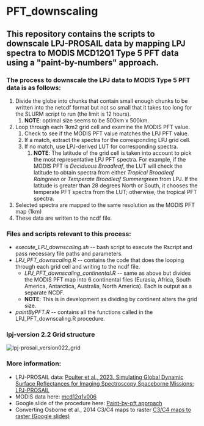 # PFT_downscaling
## This repository contains the scripts to downscale LPJ-PROSAIL data by mapping LPJ spectra to MODIS MCD12Q1 Type 5 PFT data using a "paint-by-numbers" approach.

### The process to downscale the LPJ data to MODIS Type 5 PFT data is as follows:
1. Divide the globe into chunks that contain small enough chunks to be written into the netcdf format but not so small that it takes too long for the SLURM script to run (the limit is 12 hours).
    1. **NOTE**: optimal size seems to be 500km x 500km.
2. Loop through each 1km2 grid cell and examine the MODIS PFT value.
    1. Check to see if the MODIS PFT value matches the LPJ PFT value.
    2. If a match, extract the spectra for the corresponding LPJ grid cell.
    3. If no match, use LPJ-derived LUT for corresponding spectra.
       1. **NOTE**: The latitude of the grid cell is taken into account to pick the most representative LPJ PFT spectra. For example, if the MODIS PFT is _Deciduous Broadleaf_, the LUT will check the latitude to obtain spectra from either _Tropical Broadleaf Raingreen_ or _Temperate Broadleaf Summergreen_ from LPJ. If the latitude is greater than 28 degrees North or South, it chooses the temperate PFT spectra from the LUT; otherwise, the tropical PFT spectra.
3. Selected spectra are mapped to the same resolution as the MODIS PFT map (1km)
4. These data are written to the ncdf file.

### Files and scripts relevant to this process:
- _execute_LPJ_downscaling.sh_ -- bash script to execute the Rscript and pass necessary file paths and parameters.
- _LPJ_PFT_downscaling.R_ -- contains the code that does the looping through each grid cell and writing to the ncdf file.
    - _LPJ_PFT_downscaling_continental.R_ -- same as above but divides the MODIS PFT map into 6 continental files (Eurasia, Africa, South America, Antarctica, Australia, North America). Each is output as a separate NCDF.
    - **NOTE**: This is in development as dividing by continent alters the grid size.
- _paintByPFT.R_ -- contains all the functions called in the LPJ_PFT_downscaling.R procedure. 

### lpj-version 2.2 Grid structure
![lpj-prosail_version022_grid](https://github.com/Green-Currey/PFT_downscaling/assets/57914237/5eb64f82-c113-4553-8488-ad8cc77c30b9)


### More information: 
- LPJ-PROSAIL data: [Poulter et al., 2023. Simulating Global Dynamic Surface Reflectances for Imaging Spectroscopy Spaceborne Missions: LPJ-PROSAIL](https://onlinelibrary.wiley.com/doi/abs/10.1029/2022JG006935)
- MODIS data here: [mcd12q1v006](https://lpdaac.usgs.gov/products/mcd12q1v006/)
- Google slide of the procedure here: [Paint-by-pft approach](https://docs.google.com/presentation/d/1Wh_hnF6Rc1M3smSVDY1JST_kC6i_KZisgWF26pYTGco/edit?usp=sharing)
- Converting Osborne et al., 2014 C3/C4 maps to raster [C3/C4 maps to raster (Google slides)](https://docs.google.com/presentation/d/1uqTXW6YhO1ElM9dWfYKILRdiZLqmt65eBLENwC-Wz8I/edit?usp=sharing)
